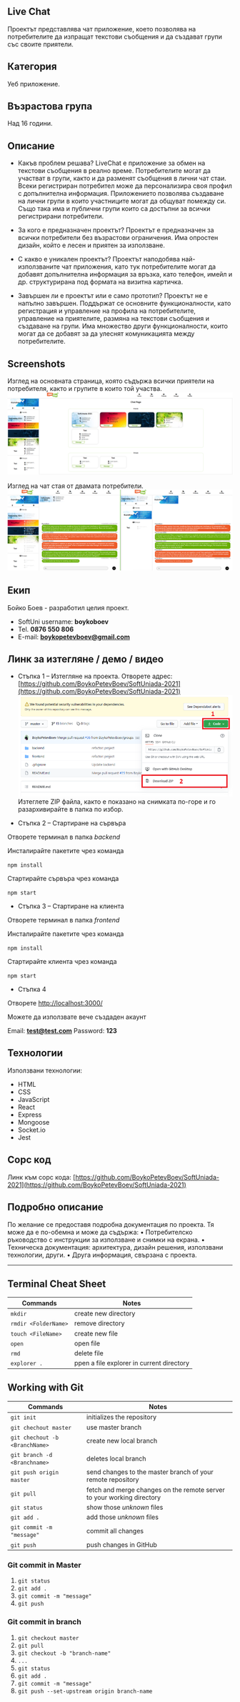 ## Live Chat
Проектът представлява чат приложение, което позволява на потребителите да изпращат текстови съобщения и да създават групи със своите приятели.

## Категория
Уеб приложение.

## Възрастова група
Над 16 години.

## Описание
* Какъв проблем решава?
LiveChat е приложение за обмен на текстови съобщения в реално време.  Потребителите могат да участват в групи, както и да разменят съобщения в лични чат стаи. Всеки регистриран потребител може да персонализира своя профил с допълнителна информация. Приложението позволява създаване на лични групи в които участниците могат да общуват помежду си. Също така има и публични групи които са достъпни за всички регистрирани потребители.

* За кого е предназначен проектът?
Проектът е предназначен за всички потребители без възрастови ограничения. Има опростен дизайн, който е лесен и приятен за използване.  

* С какво е уникален проектът?
Проектът наподобява най-използваните чат приложения, като тук потребителите могат да добавят допълнителна информация за връзка, като телефон, имейл и др. структурирана под формата на визитна картичка.  

* Завършен ли е проектът или е само прототип?
Проектът не е напълно завършен. Поддържат се основните функционалности, като регистрация и управление на профила на потребителите, управление на приятелите, размяна на текстови съобщения и създаване на групи. Има множество други функционалности, които могат да се добавят за да улеснят комуникацията между потребителите.	


## Screenshots
Изглед на основната страница, която съдържа всички приятели на потребителя, както и групите в които той участва.
![home-page](REAMDE/home-page.png)

Изглед на чат стая от двамата потребители.
![chat-page](REAMDE/chat-page.png)

## Екип
 Бойко Боев - разработил целия проект.
* SoftUni username: **boykoboev**
* Tel. **0876 550 806**
* E-mail: **boykopetevboev@gmail.com**

## Линк за изтегляне / демо / видео
* Стъпка 1 – Изтегляне на проекта.
Отворете адрес:  [https://github.com/BoykoPetevBoev/SoftUniada-2021](https://github.com/BoykoPetevBoev/SoftUniada-2021)
 ![download](REAMDE/download.png)
Изтеглете ZIP файла, както е показано на снимката по-горе и го разархивирайте в папка по избор.

*	Стъпка 2 – Стартиране на сървъра

Отворете терминал в папка *backend* 

Инсталирайте пакетите чрез команда 

```npm install```

Стартирайте сървъра чрез команда 

```npm start```

*	Стъпка 3 – Стартиране на клиента

Отворете терминал в папка *frontend*

Инсталирайте пакетите чрез команда 

```npm install```

Стартирайте клиента чрез команда 

```npm start```

*	Стъпка 4 

Отворете [http://localhost:3000/](http://localhost:3000/)

Можете да използвате вече създаден акаунт 

Email:  **test@test.com**
Password: **123**


## Технологии
Използвани технологии: 
*	HTML
*	CSS
*	JavaScript
*	React
*	Express
*	Mongoose
*	Socket.io
*	Jest


## Сорс код
Линк към сорс кода: [https://github.com/BoykoPetevBoev/SoftUniada-2021](https://github.com/BoykoPetevBoev/SoftUniada-2021)

## Подробно описание
По желание се предоставя подробна документация по проекта. Тя може да е по-обемна и
може да съдържа:
• Потребителско ръководство с инструкции за използване и снимки на екрана.
• Техническа документация: архитектура, дизайн решения, използвани технологии,
други.
• Друга информация, свързана с проекта.

<hr>

## Terminal Cheat Sheet

| Commands | Notes |
| -------- | ----- |
| `mkdir`  | create new directory |
| `rmdir <FolderName>`  | remove directory |
| `touch <FileName>` | create new file |
| `open ` | open file |
| `rmd` | delete file |
| `explorer .` | ppen a file explorer in current directory |

## Working with Git

| Commands | Notes |
| -------- | ----- |
| `git init` | initializes the repository |
| `git chechout master` | use master branch |
| `git chechout -b <BranchName>` | create new local branch |
| `git branch -d <Branchname>`   | deletes local branch |
| `git push origin master` | send changes to the master branch of your remote repository |
| `git pull` | fetch and merge changes on the remote server to your working directory |
| `git status` | show those *unknown* files |
| `git add .` |  add those *unknown* files |
| `git commit -m "message"` |  commit all changes |
| `git push` | push changes in GitHub |

### Git commit in Master
1. `git status`
2. `git add .`
3. `git commit -m "message"` 
4. `git push`

### Git commit in branch
1. `git checkout master`
2. `git pull`
3. `git checkout -b "branch-name"`
4. `...`
5. `git status`
6. `git add .`
7. `git commit -m "message"` 
8. `git push --set-upstream origin branch-name`
